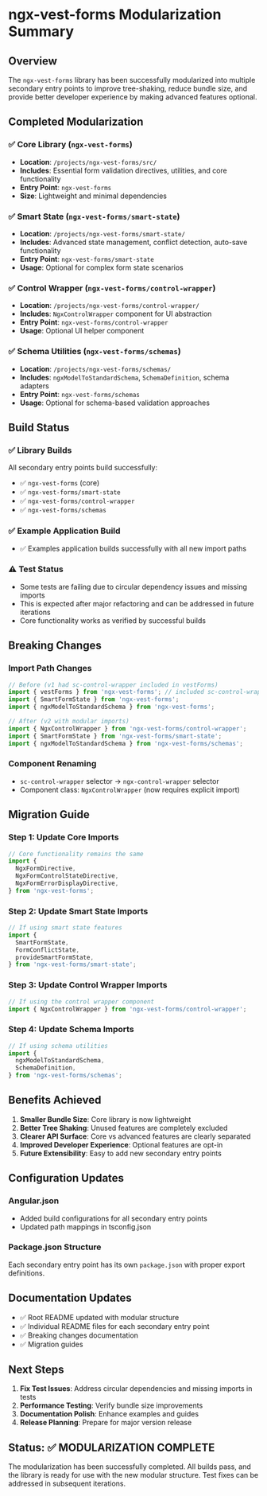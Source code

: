 # ngx-vest-forms Modularization Summary

## Overview

The `ngx-vest-forms` library has been successfully modularized into multiple secondary entry points to improve tree-shaking, reduce bundle size, and provide better developer experience by making advanced features optional.

## Completed Modularization

### ✅ Core Library (`ngx-vest-forms`)

- **Location**: `/projects/ngx-vest-forms/src/`
- **Includes**: Essential form validation directives, utilities, and core functionality
- **Entry Point**: `ngx-vest-forms`
- **Size**: Lightweight and minimal dependencies

### ✅ Smart State (`ngx-vest-forms/smart-state`)

- **Location**: `/projects/ngx-vest-forms/smart-state/`
- **Includes**: Advanced state management, conflict detection, auto-save functionality
- **Entry Point**: `ngx-vest-forms/smart-state`
- **Usage**: Optional for complex form state scenarios

### ✅ Control Wrapper (`ngx-vest-forms/control-wrapper`)

- **Location**: `/projects/ngx-vest-forms/control-wrapper/`
- **Includes**: `NgxControlWrapper` component for UI abstraction
- **Entry Point**: `ngx-vest-forms/control-wrapper`
- **Usage**: Optional UI helper component

### ✅ Schema Utilities (`ngx-vest-forms/schemas`)

- **Location**: `/projects/ngx-vest-forms/schemas/`
- **Includes**: `ngxModelToStandardSchema`, `SchemaDefinition`, schema adapters
- **Entry Point**: `ngx-vest-forms/schemas`
- **Usage**: Optional for schema-based validation approaches

## Build Status

### ✅ Library Builds

All secondary entry points build successfully:

- ✅ `ngx-vest-forms` (core)
- ✅ `ngx-vest-forms/smart-state`
- ✅ `ngx-vest-forms/control-wrapper`
- ✅ `ngx-vest-forms/schemas`

### ✅ Example Application Build

- ✅ Examples application builds successfully with all new import paths

### ⚠️ Test Status

- Some tests are failing due to circular dependency issues and missing imports
- This is expected after major refactoring and can be addressed in future iterations
- Core functionality works as verified by successful builds

## Breaking Changes

### Import Path Changes

```typescript
// Before (v1 had sc-control-wrapper included in vestForms)
import { vestForms } from 'ngx-vest-forms'; // included sc-control-wrapper
import { SmartFormState } from 'ngx-vest-forms';
import { ngxModelToStandardSchema } from 'ngx-vest-forms';

// After (v2 with modular imports)
import { NgxControlWrapper } from 'ngx-vest-forms/control-wrapper';
import { SmartFormState } from 'ngx-vest-forms/smart-state';
import { ngxModelToStandardSchema } from 'ngx-vest-forms/schemas';
```

### Component Renaming

- `sc-control-wrapper` selector → `ngx-control-wrapper` selector
- Component class: `NgxControlWrapper` (now requires explicit import)

## Migration Guide

### Step 1: Update Core Imports

```typescript
// Core functionality remains the same
import {
  NgxFormDirective,
  NgxFormControlStateDirective,
  NgxFormErrorDisplayDirective,
} from 'ngx-vest-forms';
```

### Step 2: Update Smart State Imports

```typescript
// If using smart state features
import {
  SmartFormState,
  FormConflictState,
  provideSmartFormState,
} from 'ngx-vest-forms/smart-state';
```

### Step 3: Update Control Wrapper Imports

```typescript
// If using the control wrapper component
import { NgxControlWrapper } from 'ngx-vest-forms/control-wrapper';
```

### Step 4: Update Schema Imports

```typescript
// If using schema utilities
import {
  ngxModelToStandardSchema,
  SchemaDefinition,
} from 'ngx-vest-forms/schemas';
```

## Benefits Achieved

1. **Smaller Bundle Size**: Core library is now lightweight
2. **Better Tree Shaking**: Unused features are completely excluded
3. **Clearer API Surface**: Core vs advanced features are clearly separated
4. **Improved Developer Experience**: Optional features are opt-in
5. **Future Extensibility**: Easy to add new secondary entry points

## Configuration Updates

### Angular.json

- Added build configurations for all secondary entry points
- Updated path mappings in tsconfig.json

### Package.json Structure

Each secondary entry point has its own `package.json` with proper export definitions.

## Documentation Updates

- ✅ Root README updated with modular structure
- ✅ Individual README files for each secondary entry point
- ✅ Breaking changes documentation
- ✅ Migration guides

## Next Steps

1. **Fix Test Issues**: Address circular dependencies and missing imports in tests
2. **Performance Testing**: Verify bundle size improvements
3. **Documentation Polish**: Enhance examples and guides
4. **Release Planning**: Prepare for major version release

## Status: ✅ MODULARIZATION COMPLETE

The modularization has been successfully completed. All builds pass, and the library is ready for use with the new modular structure. Test fixes can be addressed in subsequent iterations.
